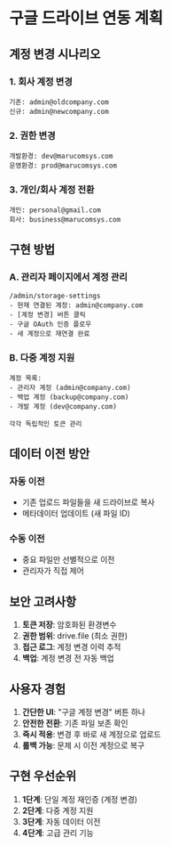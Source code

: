 # 구글 드라이브 연동 계획

## 계정 변경 시나리오

### 1. 회사 계정 변경
```
기존: admin@oldcompany.com
신규: admin@newcompany.com
```

### 2. 권한 변경
```
개발환경: dev@marucomsys.com  
운영환경: prod@marucomsys.com
```

### 3. 개인/회사 계정 전환
```
개인: personal@gmail.com
회사: business@marucomsys.com
```

## 구현 방법

### A. 관리자 페이지에서 계정 관리
```
/admin/storage-settings
- 현재 연결된 계정: admin@company.com
- [계정 변경] 버튼 클릭
- 구글 OAuth 인증 플로우
- 새 계정으로 재연결 완료
```

### B. 다중 계정 지원
```
계정 목록:
- 관리자 계정 (admin@company.com)
- 백업 계정 (backup@company.com)  
- 개발 계정 (dev@company.com)

각각 독립적인 토큰 관리
```

## 데이터 이전 방안

### 자동 이전
- 기존 업로드 파일들을 새 드라이브로 복사
- 메타데이터 업데이트 (새 파일 ID)

### 수동 이전  
- 중요 파일만 선별적으로 이전
- 관리자가 직접 제어

## 보안 고려사항

1. **토큰 저장**: 암호화된 환경변수
2. **권한 범위**: drive.file (최소 권한)
3. **접근 로그**: 계정 변경 이력 추적
4. **백업**: 계정 변경 전 자동 백업

## 사용자 경험

1. **간단한 UI**: "구글 계정 변경" 버튼 하나
2. **안전한 전환**: 기존 파일 보존 확인
3. **즉시 적용**: 변경 후 바로 새 계정으로 업로드
4. **롤백 가능**: 문제 시 이전 계정으로 복구

## 구현 우선순위

1. **1단계**: 단일 계정 재인증 (계정 변경)
2. **2단계**: 다중 계정 지원  
3. **3단계**: 자동 데이터 이전
4. **4단계**: 고급 관리 기능